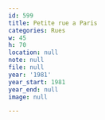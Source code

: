 ```yaml
---
id: 599
title: Petite rue a Paris
categories: Rues
w: 45
h: 70
location: null
note: null
file: null
year: '1981'
year_start: 1981
year_end: null
image: null

---
```


